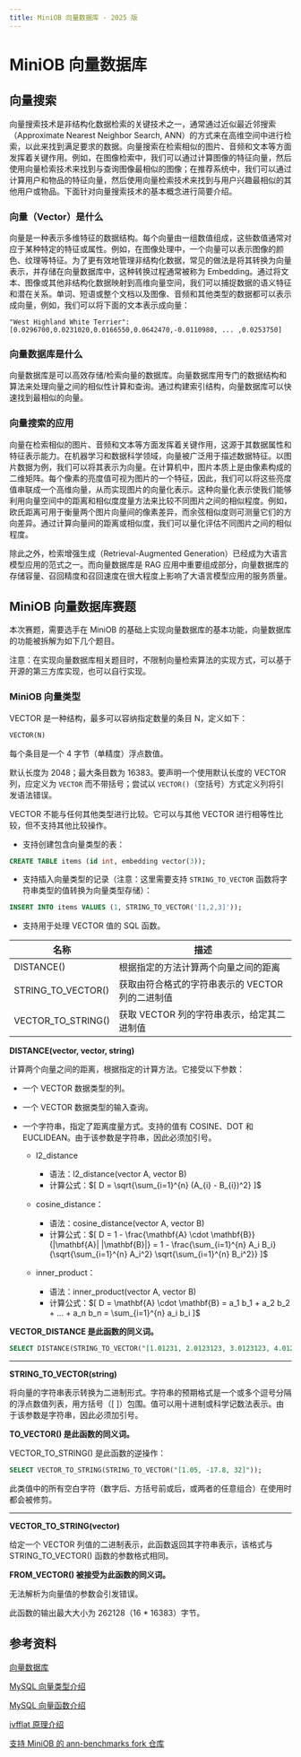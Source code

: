 ```yaml
---
title: MiniOB 向量数据库 - 2025 版
---
```


# MiniOB 向量数据库

## 向量搜索

向量搜索技术是非结构化数据检索的关键技术之一，通常通过近似最近邻搜索（Approximate Nearest Neighbor Search, ANN）的方式来在高维空间中进行检索，以此来找到满足要求的数据。向量搜索在检索相似的图片、音频和文本等方面发挥着关键作用。例如，在图像检索中，我们可以通过计算图像的特征向量，然后使用向量检索技术来找到与查询图像最相似的图像；在推荐系统中，我们可以通过计算用户和物品的特征向量，然后使用向量检索技术来找到与用户兴趣最相似的其他用户或物品。下面针对向量搜索技术的基本概念进行简要介绍。

### 向量（Vector）是什么

向量是一种表示多维特征的数据结构。每个向量由一组数值组成，这些数值通常对应于某种特定的特征或属性。例如，在图像处理中，一个向量可以表示图像的颜色、纹理等特征。为了更有效地管理非结构化数据，常见的做法是将其转换为向量表示，并存储在向量数据库中，这种转换过程通常被称为 Embedding。通过将文本、图像或其他非结构化数据映射到高维向量空间，我们可以捕捉数据的语义特征和潜在关系。单词、短语或整个文档以及图像、音频和其他类型的数据都可以表示成向量，例如，我们可以将下面的文本表示成向量：

```
"West Highland White Terrier": [0.0296700,0.0231020,0.0166550,0.0642470,-0.0110980, ... ,0.0253750]
```

### 向量数据库是什么

向量数据库是可以高效存储/检索向量的数据库。向量数据库用专门的数据结构和算法来处理向量之间的相似性计算和查询。通过构建索引结构，向量数据库可以快速找到最相似的向量。

### 向量搜索的应用

向量在检索相似的图片、音频和文本等方面发挥着关键作用，这源于其数据属性和特征表示能力。在机器学习和数据科学领域，向量被广泛用于描述数据特征。以图片数据为例，我们可以将其表示为向量。在计算机中，图片本质上是由像素构成的二维矩阵。每个像素的亮度值可视为图片的一个特征，因此，我们可以将这些亮度值串联成一个高维向量，从而实现图片的向量化表示。这种向量化表示使我们能够利用向量空间中的距离和相似度度量方法来比较不同图片之间的相似程度。例如，欧氏距离可用于衡量两个图片向量间的像素差异，而余弦相似度则可测量它们的方向差异。通过计算向量间的距离或相似度，我们可以量化评估不同图片之间的相似程度。

除此之外，检索增强生成（Retrieval-Augmented Generation）已经成为大语言模型应用的范式之一。而向量数据库是 RAG 应用中重要组成部分，向量数据库的存储容量、召回精度和召回速度在很大程度上影响了大语言模型应用的服务质量。

## MiniOB 向量数据库赛题

本次赛题，需要选手在 MiniOB 的基础上实现向量数据库的基本功能，向量数据库的功能被拆解为如下几个题目。

注意：在实现向量数据库相关题目时，不限制向量检索算法的实现方式，可以基于开源的第三方库实现，也可以自行实现。

### MiniOB 向量类型

VECTOR 是一种结构，最多可以容纳指定数量的条目 N，定义如下：

```sql
VECTOR(N)
```

每个条目是一个 4 字节（单精度）浮点数值。

默认长度为 2048；最大条目数为 16383。要声明一个使用默认长度的 VECTOR 列，应定义为 `VECTOR` 而不带括号；尝试以 `VECTOR()`（空括号）方式定义列将引发语法错误。

VECTOR 不能与任何其他类型进行比较。它可以与其他 VECTOR 进行相等性比较，但不支持其他比较操作。

- 支持创建包含向量类型的表：

```sql
CREATE TABLE items (id int, embedding vector(3));
```

- 支持插入向量类型的记录（注意：这里需要支持 `STRING_TO_VECTOR` 函数将字符串类型的值转换为向量类型存储）：

```sql
INSERT INTO items VALUES (1, STRING_TO_VECTOR('[1,2,3]'));
```

- 支持用于处理 VECTOR 值的 SQL 函数。

| 名称               | 描述                                             |
| ------------------ | ------------------------------------------------ |
| DISTANCE()         | 根据指定的方法计算两个向量之间的距离             |
| STRING_TO_VECTOR() | 获取由符合格式的字符串表示的 VECTOR 列的二进制值 |
| VECTOR_TO_STRING() | 获取 VECTOR 列的字符串表示，给定其二进制值       |

**DISTANCE(vector, vector, string)**

计算两个向量之间的距离，根据指定的计算方法。它接受以下参数：

- 一个 VECTOR 数据类型的列。
- 一个 VECTOR 数据类型的输入查询。
- 一个字符串，指定了距离度量方式。支持的值有 COSINE、DOT 和 EUCLIDEAN。由于该参数是字符串，因此必须加引号。

  - l2_distance

    - 语法：l2_distance(vector A, vector B)
    - 计算公式：$[ D = \sqrt{\sum_{i=1}^{n} (A_{i} - B_{i})^2} ]$

  - cosine_distance：

    - 语法：cosine_distance(vector A, vector B)
    - 计算公式：$[ D = 1 - \frac{\mathbf{A} \cdot \mathbf{B}}{|\mathbf{A}| |\mathbf{B}|} = 1 - \frac{\sum_{i=1}^{n} A_i B_i}{\sqrt{\sum_{i=1}^{n} A_i^2} \sqrt{\sum_{i=1}^{n} B_i^2}} ]$

  - inner_product：
    - 语法：inner_product(vector A, vector B)
    - 计算公式：$[ D = \mathbf{A} \cdot \mathbf{B} = a_1 b_1 + a_2 b_2 + ... + a_n b_n = \sum_{i=1}^{n} a_i b_i ]$

**VECTOR_DISTANCE 是此函数的同义词。**

```sql
SELECT DISTANCE(STRING_TO_VECTOR("[1.01231, 2.0123123, 3.0123123, 4.01231231]"), STRING_TO_VECTOR("[1, 2, 3, 4]"), "COSINE");
```

---

**STRING_TO_VECTOR(string)**

将向量的字符串表示转换为二进制形式。字符串的预期格式是一个或多个逗号分隔的浮点数值列表，用方括号（[ ]）包围。值可以用十进制或科学记数法表示。由于该参数是字符串，因此必须加引号。

**TO_VECTOR() 是此函数的同义词。**

VECTOR_TO_STRING() 是此函数的逆操作：

```sql
SELECT VECTOR_TO_STRING(STRING_TO_VECTOR("[1.05, -17.8, 32]"));
```

此类值中的所有空白字符（数字后、方括号前或后，或两者的任意组合）在使用时都会被修剪。

---

**VECTOR_TO_STRING(vector)**

给定一个 VECTOR 列值的二进制表示，此函数返回其字符串表示，该格式与 STRING_TO_VECTOR() 函数的参数格式相同。

**FROM_VECTOR() 被接受为此函数的同义词。**

无法解析为向量值的参数会引发错误。

此函数的输出最大大小为 262128（16 \* 16383）字节。

## 参考资料

[向量数据库](https://en.wikipedia.org/wiki/Vector_database)

[MySQL 向量类型介绍](https://dev.mysql.com/doc/refman/9.4/en/vector.html)

[MySQL 向量函数介绍](https://dev.mysql.com/doc/refman/9.4/en/vector-functions.html)

[ivfflat 原理介绍](https://www.timescale.com/blog/nearest-neighbor-indexes-what-are-ivfflat-indexes-in-pgvector-and-how-do-they-work/)

[支持 MiniOB 的 ann-benchmarks fork 仓库](https://github.com/oceanbase/ann-benchmarks/tree/miniob)
